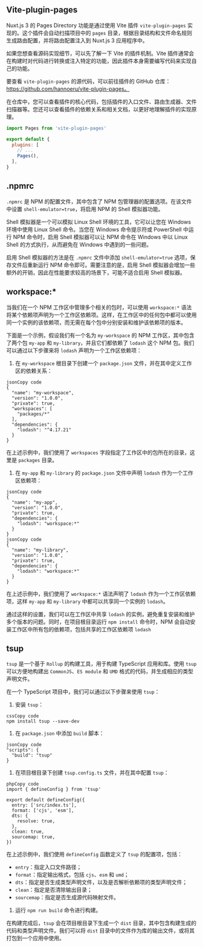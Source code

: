 ## Vite-plugin-pages

Nuxt.js 3 的 Pages Directory 功能是通过使用 Vite 插件 `vite-plugin-pages` 实现的。这个插件会自动扫描项目中的 `pages` 目录，根据目录结构和文件命名规则生成路由配置，并将路由配置注入到 Nuxt.js 3 应用程序中。

如果您想查看源码实现细节，可以先了解一下 Vite 的插件机制。Vite 插件通常会在构建时对代码进行转换或注入特定的功能，因此插件本身需要编写代码来实现自己的功能。

要查看 `vite-plugin-pages` 的源代码，可以前往插件的 GitHub 仓库：https://github.com/hannoeru/vite-plugin-pages。

在仓库中，您可以查看插件的核心代码，包括插件的入口文件、路由生成器、文件扫描器等。您还可以查看插件的依赖关系和相关文档，以更好地理解插件的实现原理。



```js
import Pages from 'vite-plugin-pages'

export default {
  plugins: [
    // ...
    Pages(),
  ],
}
```



## .npmrc

`.npmrc` 是 NPM 的配置文件，其中包含了 NPM 包管理器的配置选项。在该文件中设置 `shell-emulator=true`，将启用 NPM 的 Shell 模拟器功能。

Shell 模拟器是一个可以模拟 Linux Shell 环境的工具，它可以让您在 Windows 环境中使用 Linux Shell 命令。当您在 Windows 命令提示符或 PowerShell 中运行 NPM 命令时，启用 Shell 模拟器可以让 NPM 命令在 Windows 中以 Linux Shell 的方式执行，从而避免在 Windows 中遇到的一些问题。

启用 Shell 模拟器的方法是在 `.npmrc` 文件中添加 `shell-emulator=true` 选项，保存文件后重新运行 NPM 命令即可。需要注意的是，启用 Shell 模拟器会增加一些额外的开销，因此在性能要求较高的场景下，可能不适合启用 Shell 模拟器。



## workspace:*

当我们在一个 NPM 工作区中管理多个相关的包时，可以使用 `workspace:*` 语法将某个依赖项声明为一个工作区依赖项。这样，在工作区中的任何包中都可以使用同一个实例的该依赖项，而无需在每个包中分别安装和维护该依赖项的版本。

下面是一个示例，假设我们有一个名为 `my-workspace` 的 NPM 工作区，其中包含了两个包 `my-app` 和 `my-library`，并且它们都依赖了 `lodash` 这个 NPM 包。我们可以通过以下步骤来将 `lodash` 声明为一个工作区依赖项：

1. 在 `my-workspace` 根目录下创建一个 `package.json` 文件，并在其中定义工作区的依赖关系：

```
jsonCopy code
{
  "name": "my-workspace",
  "version": "1.0.0",
  "private": true,
  "workspaces": [
    "packages/*"
  ],
  "dependencies": {
    "lodash": "^4.17.21"
  }
}
```

在上述示例中，我们使用了 `workspaces` 字段指定了工作区中的包所在的目录，这里是 `packages` 目录。

1. 在 `my-app` 和 `my-library` 的 `package.json` 文件中声明 `lodash` 作为一个工作区依赖项：

```
jsonCopy code
{
  "name": "my-app",
  "version": "1.0.0",
  "private": true,
  "dependencies": {
    "lodash": "workspace:*"
  }
}
jsonCopy code
{
  "name": "my-library",
  "version": "1.0.0",
  "private": true,
  "dependencies": {
    "lodash": "workspace:*"
  }
}
```

在上述示例中，我们使用了 `workspace:*` 语法声明了 `lodash` 作为一个工作区依赖项，这样 `my-app` 和 `my-library` 中都可以共享同一个实例的 `lodash`。

通过这样的设置，我们可以在工作区中共享 `lodash` 的实例，避免重复安装和维护多个版本的问题。同时，在项目根目录运行 `npm install` 命令时，NPM 会自动安装工作区中所有包的依赖项，包括共享的工作区依赖项 `lodash`



## tsup

`tsup` 是一个基于 `Rollup` 的构建工具，用于构建 TypeScript 应用和库。使用 `tsup` 可以方便地构建出 `CommonJS`、`ES module` 和 `UMD` 格式的代码，并生成相应的类型声明文件。

在一个 TypeScript 项目中，我们可以通过以下步骤来使用 `tsup`：

1. 安装 `tsup`：

```
cssCopy code
npm install tsup --save-dev
```

1. 在 `package.json` 中添加 `build` 脚本：

```
jsonCopy code
"scripts": {
  "build": "tsup"
}
```

1. 在项目根目录下创建 `tsup.config.ts` 文件，并在其中配置 `tsup`：

```
phpCopy code
import { defineConfig } from 'tsup'

export default defineConfig({
  entry: ['src/index.ts'],
  format: ['cjs', 'esm'],
  dts: {
    resolve: true,
  },
  clean: true,
  sourcemap: true,
})
```

在上述示例中，我们使用 `defineConfig` 函数定义了 `tsup` 的配置项，包括：

- `entry`：指定入口文件路径；
- `format`：指定输出格式，包括 `cjs`、`esm` 和 `umd`；
- `dts`：指定是否生成类型声明文件，以及是否解析依赖项的类型声明文件；
- `clean`：指定是否清除输出目录；
- `sourcemap`：指定是否生成源代码映射文件。

1. 运行 `npm run build` 命令进行构建。

在构建完成后，`tsup` 会在项目根目录下生成一个 `dist` 目录，其中包含构建生成的代码和类型声明文件。我们可以将 `dist` 目录中的文件作为库的输出文件，或将其打包到一个应用中使用。